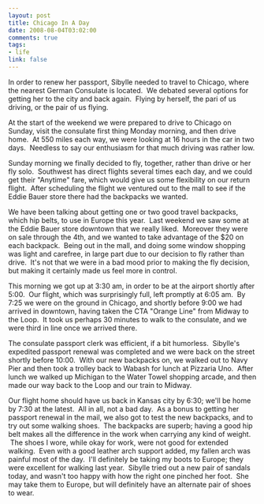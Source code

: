 ```yaml
--- 
layout: post
title: Chicago In A Day
date: 2008-08-04T03:02:00
comments: true
tags:
- life
link: false
---
```

In order to renew her passport, Sibylle needed to travel to Chicago, where the nearest German Consulate is located.  We debated several options for getting her to the city and back again.  Flying by herself, the pari of us driving, or the pair of us flying.  

At the start of the weekend we were prepared to drive to Chicago on Sunday, visit the consulate first thing Monday morning, and then drive home.  At 550 miles each way, we were looking at 16 hours in the car in two days.  Needless to say our enthusiasm for that much driving was rather low.

Sunday morning we finally decided to fly, together, rather than drive or her fly solo.  Southwest has direct flights several times each day, and we could get their "Anytime" fare, which would give us some flexibility on our return flight.  After scheduling the flight we ventured out to the mall to see if the Eddie Bauer store there had the backpacks we wanted.  

We have been talking about getting one or two good travel backpacks, which hip belts, to use in Europe this year.  Last weekend we saw some at the Eddie Bauer store downtown that we really liked.  Moreover they were on sale through the 4th, and we wanted to take advantage of the $20 on each backpack.  Being out in the mall, and doing some window shopping was light and carefree, in large part due to our decision to fly rather than drive.  It's not that we were in a bad mood prior to making the fly decision, but making it certainly made us feel more in control.

This morning we got up at 3:30 am, in order to be at the airport shortly after 5:00.  Our flight, which was surprisingly full, left promptly at 6:05 am.  By 7:25 we were on the ground in Chicago, and shortly before 9:00 we had arrived in downtown, having taken the CTA "Orange Line" from Midway to the Loop.  It took us perhaps 30 minutes to walk to the consulate, and we were third in line once we arrived there.

The consulate passport clerk was efficient, if a bit humorless.  Sibylle's expedited passport renewal was completed and we were back on the street shortly before 10:00.  With our new backpacks on, we walked out to Navy Pier and then took a trolley back to Wabash for lunch at Pizzaria Uno.  After lunch we walked up Michigan to the Water Towel shopping arcade, and then made our way back to the Loop and our train to Midway.

Our flight home should have us back in Kansas city by 6:30; we'll be home by 7:30 at the latest.  All in all, not a bad day.  As a bonus to getting her passport renewal in the mail, we also got to test the new backpacks, and to try out some walking shoes.  The backpacks are superb; having a good hip belt makes all the difference in the work when carrying any kind of weight.  The shoes I wore, while okay for work, were not good for extended walking.  Even with a good leather arch support added, my fallen arch was painful most of the day.  I'll definitely be taking my boots to Europe; they were excellent for walking last year.  Sibylle tried out a new pair of sandals today, and wasn't too happy with how the right one pinched her foot.  She may take them to Europe, but will definitely have an alternate pair of shoes to wear.
